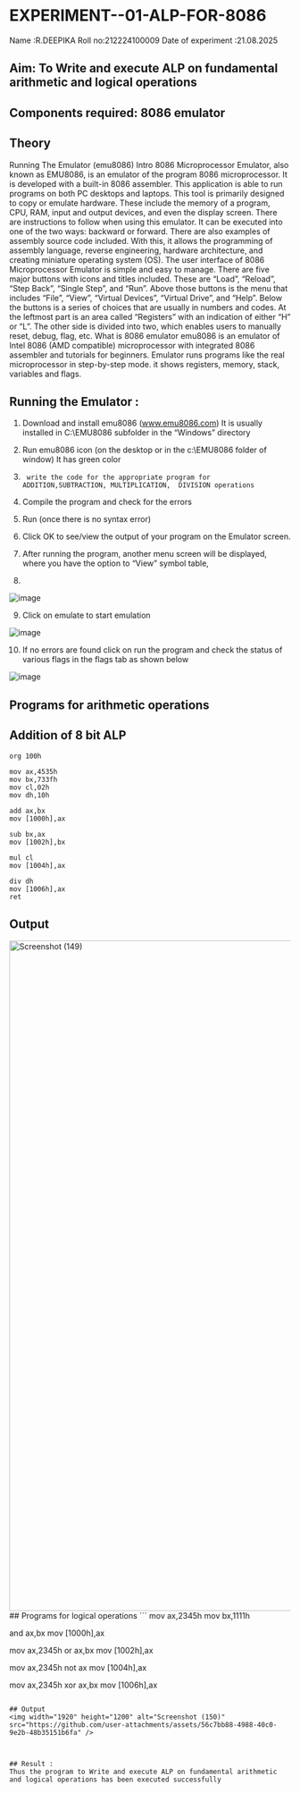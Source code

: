 # EXPERIMENT--01-ALP-FOR-8086
Name :R.DEEPIKA
Roll no:212224100009 
Date of experiment :21.08.2025





## Aim: To Write and execute ALP on fundamental arithmetic and logical operations
## Components required: 8086  emulator 
## Theory 
Running The Emulator (emu8086) Intro 8086 Microprocessor Emulator, also known as EMU8086, is an emulator of the program 8086 microprocessor. It is developed with a built-in 8086 assembler. This application is able to run programs on both PC desktops and laptops. This tool is primarily designed to copy or emulate hardware. These include the memory of a program, CPU, RAM, input and output devices, and even the display screen. There are instructions to follow when using this emulator. It can be executed into one of the two ways: backward or forward. There are also examples of assembly source code included. With this, it allows the programming of assembly language, reverse engineering, hardware architecture, and creating miniature operating system (OS). The user interface of 8086 Microprocessor Emulator is simple and easy to manage. There are five major buttons with icons and titles included. These are “Load”, “Reload”, “Step Back”, “Single Step”, and “Run”. Above those buttons is the menu that includes “File”, “View”, “Virtual Devices”, “Virtual Drive”, and “Help”. Below the buttons is a series of choices that are usually in numbers and codes. At the leftmost part is an area called “Registers” with an indication of either “H” or “L”. The other side is divided into two, which enables users to manually reset, debug, flag, etc. What is 8086 emulator emu8086 is an emulator of Intel 8086 (AMD compatible) microprocessor with integrated 8086 assembler and tutorials for beginners. Emulator runs programs like the real microprocessor in step-by-step mode. it shows registers, memory, stack, variables and flags.


 ## Running the Emulator :
1.	Download and install emu8086 (www.emu8086.com) It is usually installed in C:\EMU8086 subfolder in the “Windows” directory
2.	  Run  emu8086 icon (on the desktop or in the c:\EMU8086 folder of window) It has green color 
 
 
3.		write the code for the appropriate program for ADDITION,SUBTRACTION, MULTIPLICATION,  DIVISION operations 

4.	 Compile the program and check for the errors 
5.	Run (once there is no syntax error) 

6.	Click OK to see/view the output of your program on the Emulator screen. 


7.	After running the program, another menu screen will be displayed, where you have the option to “View” symbol table,
8.	 


![image](https://user-images.githubusercontent.com/36288975/189273263-d65baae9-4b8f-4723-afb3-c0ffa4052b04.png)











9.	Click on emulate to start emulation 








![image](https://user-images.githubusercontent.com/36288975/189273273-9bb36ec1-e2e8-4892-8d35-37707332bfdc.png)








10.	If no errors are found click on run the program and check the status of various flags in the flags tab as shown below 






![image](https://user-images.githubusercontent.com/36288975/189273277-113a2a33-4a40-4ff8-95a5-ecd3a1f504fe.png)







## Programs for arithmetic  operations

## Addition  of 8 bit ALP 
```
org 100h

mov ax,4535h
mov bx,733fh 
mov cl,02h
mov dh,10h

add ax,bx
mov [1000h],ax 

sub bx,ax
mov [1002h],bx
  
mul cl
mov [1004h],ax 

div dh
mov [1006h],ax    
ret
```


## Output  
 <img width="1920" height="1200" alt="Screenshot (149)" src="https://github.com/user-attachments/assets/76bd52ce-df95-4285-b007-1222fbe7406d" />
## Programs for logical operations
 ```
mov ax,2345h
mov bx,1111h

and ax,bx
mov [1000h],ax
 
mov ax,2345h
or ax,bx
mov [1002h],ax 

mov ax,2345h
not ax
mov [1004h],ax   

mov ax,2345h
xor ax,bx
mov [1006h],ax
``` 

## Output  
<img width="1920" height="1200" alt="Screenshot (150)" src="https://github.com/user-attachments/assets/56c7bb88-4988-40c0-9e2b-48b35151b6fa" />



## Result :
Thus the program to Write and execute ALP on fundamental arithmetic and logical operations has been executed successfully
 








